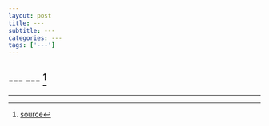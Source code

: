 ```yaml
---
layout: post
title: ---
subtitle: ---
categories: ---
tags: ['---']
---
```


## --- --- [^fn1]

---

[^fn1]: [source](---)